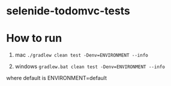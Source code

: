 # selenide-todomvc-tests


# How to run
1) mac
   `./gradlew clean test -Denv=ENVIRONMENT --info`

2) windows
   `gradlew.bat clean test -Denv=ENVIRONMENT --info`
   
where default is ENVIRONMENT=default